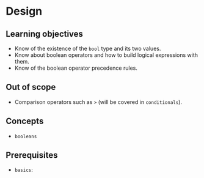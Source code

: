 # Design

## Learning objectives

- Know of the existence of the `bool` type and its two values.
- Know about boolean operators and how to build logical expressions with them.
- Know of the boolean operator precedence rules.

## Out of scope

- Comparison operators such as `>` (will be covered in `conditionals`).

## Concepts

- `booleans`

## Prerequisites

- `basics`:
